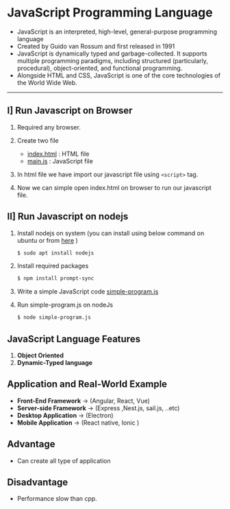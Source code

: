 # JavaScript Programming Language

- JavaScript is an interpreted, high-level, general-purpose programming language 
- Created by Guido van Rossum and first released in 1991
- JavaScript is dynamically typed and garbage-collected. It supports multiple programming paradigms, including structured (particularly, procedural), object-oriented, and functional programming.
- Alongside HTML and CSS, JavaScript is one of the core technologies of the World Wide Web.

---

## I] Run Javascript on Browser

1. Required any browser.

1. Create two file
    - [index.html](./run-on-browser/index.html) : HTML file
    - [main.js](./run-on-browser/main.js)  : JavaScript file

1.  In html file we have import our javascript file using `<script>` tag. 

1. Now we can simple open index.html on browser to run our javascript file.

## II] Run Javascript on nodejs

1. Install nodejs on system (you can install using below command on ubuntu or from [here](https://nodejs.org/en/download/) )
    ```bash
    $ sudo apt install nodejs
    ```

1. Install required packages
    ```bash
    $ npm install prompt-sync
    ```

1. Write a simple JavaScript code [simple-program.js](./run-on-node/simple-program.js)

1. Run simple-program.js on nodeJs
    ```bash
    $ node simple-program.js
    ```
## JavaScript Language Features

1. __Object Oriented__
1. __Dynamic-Typed language__


## Application and Real-World Example
- __Front-End Framework__ -> (Angular, React, Vue)
- __Server-side Framework__ -> (Express ,Nest.js, sail.js, ..etc)
- __Desktop Application__ -> (Electron)
- __Mobile Application__ -> (React native, Ionic )

## Advantage
- Can create all type of application

## Disadvantage

- Performance slow than cpp.
